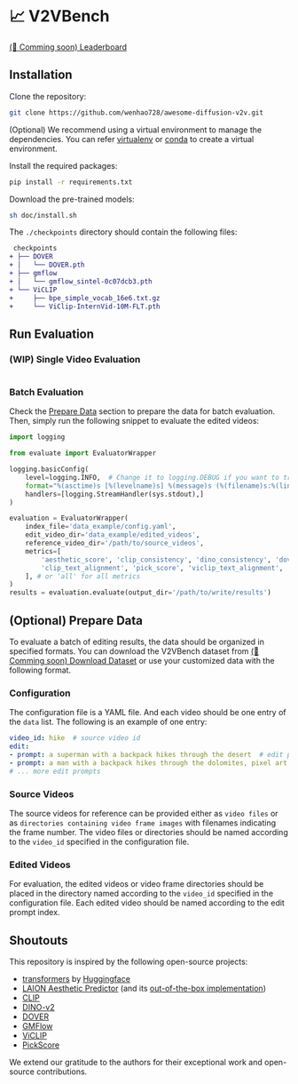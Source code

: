 # 📈 V2VBench
[(🚧 Comming soon) Leaderboard](./leaderboard.md)

## Installation
Clone the repository:
```bash
git clone https://github.com/wenhao728/awesome-diffusion-v2v.git
```

(Optional) We recommend using a virtual environment to manage the dependencies. You can refer [virtualenv](https://virtualenv.pypa.io/en/latest/user_guide.html) or [conda](https://conda.io/projects/conda/en/latest/user-guide/tasks/manage-environments.html#activating-an-environment) to create a virtual environment.

Install the required packages:
```bash
pip install -r requirements.txt
```

Download the pre-trained models:
```bash
sh doc/install.sh
```
The `./checkpoints` directory should contain the following files:
```diff
 checkpoints
+ ├── DOVER
+ │   └── DOVER.pth
+ ├── gmflow
+ │   └── gmflow_sintel-0c07dcb3.pth
+ └── ViCLIP
+     ├── bpe_simple_vocab_16e6.txt.gz
+     └── ViClip-InternVid-10M-FLT.pth
```

## Run Evaluation

### (WIP) Single Video Evaluation
```python
```

### Batch Evaluation
Check the [Prepare Data](#optional-prepare-data) section to prepare the data for batch evaluation.
Then, simply run the following snippet to evaluate the edited videos:
```python
import logging

from evaluate import EvaluatorWrapper

logging.basicConfig(
    level=logging.INFO,  # Change it to logging.DEBUG if you want to troubleshoot
    format="%(asctime)s [%(levelname)s] %(message)s (%(filename)s:%(lineno)d)",
    handlers=[logging.StreamHandler(sys.stdout),]
)

evaluation = EvaluatorWrapper(
    index_file='data_example/config.yaml',
    edit_video_dir='data_example/edited_videos',
    reference_video_dir='/path/to/source_videos',
    metrics=[
        'aesthetic_score', 'clip_consistency', 'dino_consistency', 'dover_score',
        'clip_text_alignment', 'pick_score', 'viclip_text_alignment', 'motion_alignment',
    ], # or 'all' for all metrics
)
results = evaluation.evaluate(output_dir='/path/to/write/results')
```

## (Optional) Prepare Data
To evaluate a batch of editing results, the data should be organized in specified formats. 
You can download the V2VBench dataset from [(🚧 Comming soon) Download Dataset](https://path/to/v2vbench) or use your customized data with the following format.

### Configuration
The configuration file is a YAML file. And each video should be one entry of the `data` list. The following is an example of one entry:
```yaml
video_id: hike  # source video id
edit:
- prompt: a superman with a backpack hikes through the desert  # edit prompt 0
- prompt: a man with a backpack hikes through the dolomites, pixel art  # edit prompt 1
# ... more edit prompts
```
### Source Videos
The source videos for reference can be provided either as `video files` or as `directories containing video frame images` with filenames indicating the frame number. The video files or directories should be named according to the `video_id` specified in the configuration file.

### Edited Videos
For evaluation, the edited videos or video frame directories should be placed in the directory named according to the `video_id` specified in the configuration file. Each edited video should be named according to the edit prompt index.


## Shoutouts
This repository is inspired by the following open-source projects:
- [transformers](https://github.com/huggingface/transformers) by [Huggingface](https://github.com/huggingface)
- [LAION Aesthetic Predictor](https://github.com/LAION-AI/aesthetic-predictor) (and its [out-of-the-box implementation](https://github.com/shunk031/simple-aesthetics-predictor))
- [CLIP](https://github.com/openai/CLIP)
- [DINO-v2](https://github.com/facebookresearch/dinov2)
- [DOVER](https://github.com/VQAssessment/DOVER)
- [GMFlow](https://github.com/haofeixu/gmflow)
- [ViCLIP](https://github.com/OpenGVLab/InternVideo) 
- [PickScore](https://github.com/yuvalkirstain/PickScore)

We extend our gratitude to the authors for their exceptional work and open-source contributions.